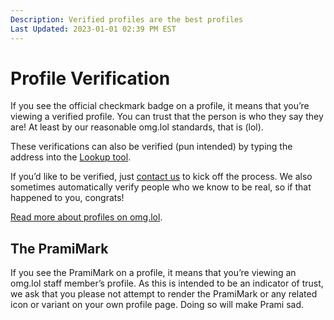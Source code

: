 ```yaml
---
Description: Verified profiles are the best profiles  
Last Updated: 2023-01-01 02:39 PM EST
---
```


# Profile Verification

If you see the official checkmark badge <i style="color: #0089cf;" class="fas fa-badge-check"></i> on a profile, it means that you’re viewing a verified profile. You can trust that the person is who they say they are! At least by our reasonable omg.lol standards, that is (lol).

These verifications can also be verified (pun intended) by typing the address into the [Lookup tool](https://home.omg.lol/lookup).

If you’d like to be verified, just [contact us](/info/contact/) to kick off the process. We also sometimes automatically verify people who we know to be real, so if that happened to you, congrats!

[Read more about profiles on omg.lol](/info/profiles).

## The PramiMark

If you see the PramiMark <i style="color: #0089cf;" class="omg-icon omg-prami-staff"></i> on a profile, it means that you’re viewing an omg.lol staff member’s profile. As this is intended to be an indicator of trust, we ask that you please not attempt to render the PramiMark or any related icon or variant on your own profile page. Doing so will make Prami sad.